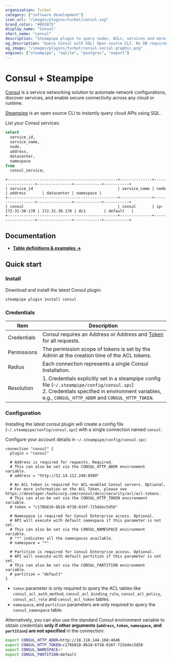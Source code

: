 ```yaml
---
organization: Turbot
category: ["software development"]
icon_url: "/images/plugins/turbot/consul.svg"
brand_color: "#E03875"
display_name: "Consul"
short_name: "consul"
description: "Steampipe plugin to query nodes, ACLs, services and more from Consul."
og_description: "Query Consul with SQL! Open source CLI. No DB required."
og_image: "/images/plugins/turbot/consul-social-graphic.png"
engines: ["steampipe", "sqlite", "postgres", "export"]
---
```


# Consul + Steampipe

[Consul](https://www.consul.io/) is a service networking solution to automate network configurations, discover services, and enable secure connectivity across any cloud or runtime.

[Steampipe](https://steampipe.io) is an open source CLI to instantly query cloud APIs using SQL.

List your Consul services:

```sql
select
  service_id,
  service_name,
  node,
  address,
  datacenter,
  namespace
from
  consul_service;
```

```
+------------------------------------------------+--------------+------------------+---------------+------------+-----------+
| service_id                                     | service_name | node             | address       | datacenter | namespace |
+------------------------------------------------+--------------+------------------+---------------+------------+-----------+
| consul                                         | consul       | ip-172-31-30-170 | 172.31.30.170 | dc1        | default   |
+------------------------------------------------+--------------+------------------+---------------+------------+-----------+
```

## Documentation

- **[Table definitions & examples →](/plugins/turbot/consul/tables)**

## Quick start

### Install

Download and install the latest Consul plugin:

```sh
steampipe plugin install consul
```

### Credentials

| Item        | Description                                                                                                                                                                                           |
| ----------- | ----------------------------------------------------------------------------------------------------------------------------------------------------------------------------------------------------- |
| Credentials | Consul requires an Address or Address and [Token](https://developer.hashicorp.com/consul/docs/security/acl/acl-tokens) for all requests.                                                              |
| Permissions | The permission scope of tokens is set by the Admin at the creation time of the ACL tokens.                                                                                                            |
| Radius      | Each connection represents a single Consul Installation.                                                                                                                                              |
| Resolution  | 1. Credentials explicitly set in a steampipe config file (`~/.steampipe/config/consul.spc`)<br />2. Credentials specified in environment variables, e.g., `CONSUL_HTTP_ADDR` and `CONSUL_HTTP_TOKEN`. |

### Configuration

Installing the latest consul plugin will create a config file (`~/.steampipe/config/consul.spc`) with a single connection named `consul`:

Configure your account details in `~/.steampipe/config/consul.spc`:

```hcl
connection "consul" {
  plugin = "consul"

  # Address is required for requests. Required.
  # This can also be set via the CONSUL_HTTP_ADDR environment variable.
  # address = "http://52.14.112.248:8500"

  # An ACL token is required for ACL-enabled Consul servers. Optional.
  # For more information on the ACL Token, please see https://developer.hashicorp.com/consul/docs/security/acl/acl-tokens.
  # This can also be set via the CONSUL_HTTP_TOKEN environment variable.
  # token = "c178b810-8b18-6f38-016f-725ddec5d58"

  # Namespace is required for Consul Enterprise access. Optional.
  # API will execute with default namespace if this parameter is not set.
  # This can also be set via the CONSUL_NAMESPACE environment variable.
  # "*" indicates all the namespaces available.
  # namespace = "*"

  # Partition is required for Consul Enterprise access. Optional.
  # API will execute with default partition if this parameter is not set.
  # This can also be set via the CONSUL_PARTITION environment variable.
  # partition = "default"
}
```

- `token` parameter is only required to query the ACL tables like `consul_acl_auth_method`, `consul_acl_binding_rule`, `consul_acl_policy`, `consul_acl_role` and `consul_acl_token` tables.
- `namespace`, and `partition` parameters are only required to query the `consul_namespace` table.

Alternatively, you can also use the standard Consul environment variable to obtain credentials **only if other arguments (`address`, `token`, `namespace`, and `partition`) are not specified** in the connection:

```sh
export CONSUL_HTTP_ADDR=http://18.118.144.168:4646
export CONSUL_HTTP_TOKEN=c178b810-8b18-6f38-016f-725ddec5d58
export CONSUL_NAMESPACE=*
export CONSUL_PARTITION=default
```


